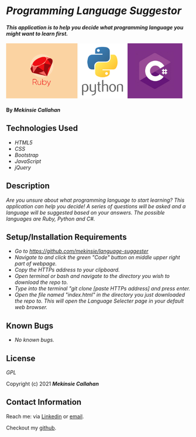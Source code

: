 # _Programming Language Suggestor_

#### _This application is to help you decide what programming language you might want to learn first._
<img src=img/ruby.png alt="Ruby logo" height="150px"> <img src=img/python.png alt="Python logo" height="150x"> <img src=img/csharp.jpg alt="C# logo" height="150px">  

#### By _**Mekinsie Callahan**_

## Technologies Used

* _HTML5_
* _CSS_
* _Bootstrap_
* _JavaScript_
* _jQuery_

## Description

_Are you unsure about what programming language to start learning? This application can help you decide! A series of questions will be asked and a language will be suggested based on your answers. The possible languages are Ruby, Python and C#._

## Setup/Installation Requirements


* _Go to https://github.com/mekinsie/language-suggester_
* _Navigate to and click the green "Code" button on middle upper right part of webpage._
* _Copy the HTTPs address to your clipboard._
* _Open terminal or bash and navigate to the directory you wish to download the repo to._
* _Type into the terminal "git clone [paste HTTPs address] and press enter._
* _Open the file named "index.html" in the directory you just downloaded the repo to. This will open the Language Selecter page in your default web browser._

## Known Bugs

* _No known bugs._

## License

_GPL_

Copyright (c) 2021 **_Mekinsie Callahan_**

## Contact Information

Reach me: via <a href="https://www.linkedin.com/in/mekinsie/" target="_blank">Linkedin</a> or <a href="mailto:mekinsie.aja@gmail.com" target="_blank">email</a></li>.

Checkout my <a href="https://github.com/mekinsie" target="_blank">github</a>.
